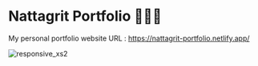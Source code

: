 # Nattagrit Portfolio 👨🏻‍💻
My personal portfolio website 
URL : https://nattagrit-portfolio.netlify.app/

![responsive_xs2](https://github.com/Basicbay/Portfolio-Website/assets/151770227/e2a4d506-08b8-4807-810d-7de8ec426e88)
